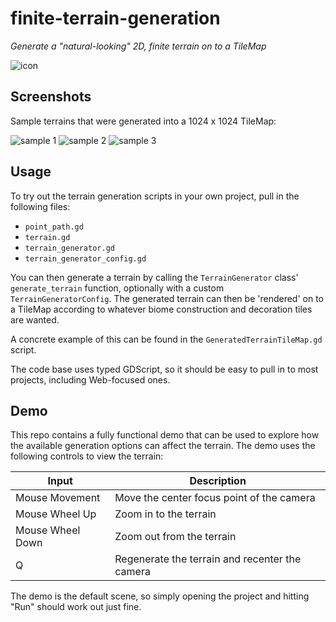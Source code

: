 # finite-terrain-generation

_Generate a "natural-looking" 2D, finite terrain on to a TileMap_

![icon](GeneratedTileMap.png)

## Screenshots

Sample terrains that were generated into a 1024 x 1024 TileMap:

![sample 1](images/sample-1.png)
![sample 2](images/sample-2.png)
![sample 3](images/sample-3.png)

## Usage

To try out the terrain generation scripts in your own project, pull in the
following files:

- `point_path.gd`
- `terrain.gd`
- `terrain_generator.gd`
- `terrain_generator_config.gd`

You can then generate a terrain by calling the `TerrainGenerator` class'
`generate_terrain` function, optionally with a custom `TerrainGeneratorConfig`.
The generated terrain can then be 'rendered' on to a TileMap according to
whatever biome construction and decoration tiles are wanted.

A concrete example of this can be found in the `GeneratedTerrainTileMap.gd`
script.

The code base uses typed GDScript, so it should be easy to pull in to most
projects, including Web-focused ones.

## Demo

This repo contains a fully functional demo that can be used to explore how the
available generation options can affect the terrain. The demo uses the following
controls to view the terrain:

| Input | Description |
| --- | --- |
| Mouse Movement | Move the center focus point of the camera |
| Mouse Wheel Up | Zoom in to the terrain |
| Mouse Wheel Down | Zoom out from the terrain |
| Q | Regenerate the terrain and recenter the camera |

The demo is the default scene, so simply opening the project and hitting "Run"
should work out just fine.
